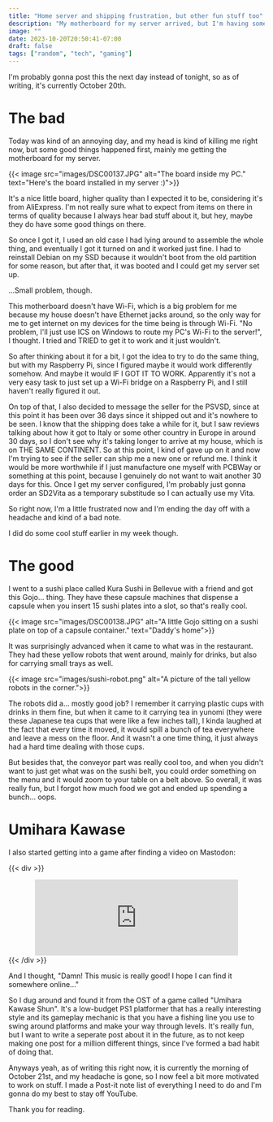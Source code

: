```yaml
---
title: "Home server and shipping frustration, but other fun stuff too"
description: "My motherboard for my server arrived, but I'm having some trouble with the server. However, I did do some cool stuff recently, like go to a sushi restaurant and discovering a new obscure game."
image: ""
date: 2023-10-20T20:50:41-07:00
draft: false
tags: ["random", "tech", "gaming"]
---
```


I'm probably gonna post this the next day instead of tonight, so as of writing, it's currently October 20th.

# The bad

Today was kind of an annoying day, and my head is kind of killing me right now, but some good things happened first, mainly me getting the motherboard for my server.

{{< image src="images/DSC00137.JPG" alt="The board inside my PC." text="Here's the board installed in my server :)">}}

It's a nice little board, higher quality than I expected it to be, considering it's from AliExpress. I'm not really sure what to expect from items on there in terms of quality because I always hear bad stuff about it, but hey, maybe they do have some good things on there.

So once I got it, I used an old case I had lying around to assemble the whole thing, and eventually I got it turned on and it worked just fine. I had to reinstall Debian on my SSD because it wouldn't boot from the old partition for some reason, but after that, it was booted and I could get my server set up.

...Small problem, though.

This motherboard doesn't have Wi-Fi, which is a big problem for me because my house doesn't have Ethernet jacks around, so the only way for me to get internet on my devices for the time being is through Wi-Fi. "No problem, I'll just use ICS on Windows to route my PC's Wi-Fi to the server!", I thought. I tried and TRIED to get it to work and it just wouldn't.

So after thinking about it for a bit, I got the idea to try to do the same thing, but with my Raspberry Pi, since I figured maybe it would work differently somehow. And maybe it would IF I GOT IT TO WORK. Apparently it's not a very easy task to just set up a Wi-Fi bridge on a Raspberry Pi, and I still haven't really figured it out. 

On top of that, I also decided to message the seller for the PSVSD, since at this point it has been over 36 days since it shipped out and it's nowhere to be seen. I know that the shipping does take a while for it, but I saw reviews talking about how it got to Italy or some other country in Europe in around 30 days, so I don't see why it's taking longer to arrive at my house, which is on THE SAME CONTINENT. So at this point, I kind of gave up on it and now I'm trying to see if the seller can ship me a new one or refund me. I think it would be more worthwhile if I just manufacture one myself with PCBWay or something at this point, because I genuinely do not want to wait another 30 days for this. Once I get my server configured, I'm probably just gonna order an SD2Vita as a temporary substitude so I can actually use my Vita.

So right now, I'm a little frustrated now and I'm ending the day off with a headache and kind of a bad note.

I did do some cool stuff earlier in my week though. 

# The good

I went to a sushi place called Kura Sushi in Bellevue with a friend and got this Gojo... thing. They have these capsule machines that dispense a capsule when you insert 15 sushi plates into a slot, so that's really cool. 

{{< image src="images/DSC00138.JPG" alt="A little Gojo sitting on a sushi plate on top of a capsule container." text="Daddy's home">}}


It was surprisingly advanced when it came to what was in the restaurant. They had these yellow robots that went around, mainly for drinks, but also for carrying small trays as well.

{{< image src="images/sushi-robot.png" alt="A picture of the tall yellow robots in the corner.">}}

The robots did a... mostly good job? I remember it carrying plastic cups with drinks in them fine, but when it came to it carrying tea in yunomi (they were these Japanese tea cups that were like a few inches tall), I kinda laughed at the fact that every time it moved, it would spill a bunch of tea everywhere and leave a mess on the floor. And it wasn't a one time thing, it just always had a hard time dealing with those cups. 

But besides that, the conveyor part was really cool too, and when you didn't want to just get what was on the sushi belt, you could order something on the menu and it would zoom to your table on a belt above. So overall, it was really fun, but I forgot how much food we got and ended up spending a bunch... oops.


# Umihara Kawase

I also started getting into a game after finding a video on Mastodon:

{{< div >}}
    <center>
        <iframe src="https://wetdry.world/@ds/111263189330138128/embed" class="mastodon-embed" style="max-width: 100%; border: 0" width="400" allowfullscreen="allowfullscreen"></iframe><script src="https://wetdry.world/embed.js" async="async"></script>
    </center>
{{< /div >}}

And I thought, "Damn! This music is really good! I hope I can find it somewhere online..."

So I dug around and found it from the OST of a game called "Umihara Kawase Shun". It's a low-budget PS1 platformer that has a really interesting style and its gameplay mechanic is that you have a fishing line you use to swing around platforms and make your way through levels. It's really fun, but I want to write a seperate post about it in the future, as to not keep making one post for a million different things, since I've formed a bad habit of doing that.

Anyways yeah, as of writing this right now, it is currently the morning of October 21st, and my headache is gone, so I now feel a bit more motivated to work on stuff. I made a Post-it note list of everything I need to do and I'm gonna do my best to stay off YouTube. 

Thank you for reading.



